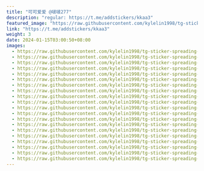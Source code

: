```yaml
---
title: "可可爱爱 @啵啵277"
description: "regular: https://t.me/addstickers/kkaa3"
featured_image: "https://raw.githubusercontent.com/kylelin1998/tg-sticker-spreading-worldwide-images/main/img/125f6f24-e679-41e8-b37e-55db112a92fc.jpg"
link: "https://t.me/addstickers/kkaa3"
weight: 3
date: 2024-01-15T03:00:50+08:00
images:
  - https://raw.githubusercontent.com/kylelin1998/tg-sticker-spreading-worldwide-images/main/img/125f6f24-e679-41e8-b37e-55db112a92fc.jpg
  - https://raw.githubusercontent.com/kylelin1998/tg-sticker-spreading-worldwide-images/main/img/229eee3c-6b79-43eb-9401-6513cbf51ada.jpg
  - https://raw.githubusercontent.com/kylelin1998/tg-sticker-spreading-worldwide-images/main/img/d6233694-ef92-483b-a841-526dbe38ca80.jpg
  - https://raw.githubusercontent.com/kylelin1998/tg-sticker-spreading-worldwide-images/main/img/0cd7df26-7ae8-4a71-a6d1-3a8737fd8f6b.jpg
  - https://raw.githubusercontent.com/kylelin1998/tg-sticker-spreading-worldwide-images/main/img/03e552a3-2618-4446-8a74-a82c8cd46b0a.jpg
  - https://raw.githubusercontent.com/kylelin1998/tg-sticker-spreading-worldwide-images/main/img/6c5e2771-75a1-464c-98ea-1146050bd8dd.jpg
  - https://raw.githubusercontent.com/kylelin1998/tg-sticker-spreading-worldwide-images/main/img/216d4487-4a98-4e39-b121-92475a29bf81.jpg
  - https://raw.githubusercontent.com/kylelin1998/tg-sticker-spreading-worldwide-images/main/img/2ea4f8d2-41c6-4b95-b26c-0f1ef3e62f3e.jpg
  - https://raw.githubusercontent.com/kylelin1998/tg-sticker-spreading-worldwide-images/main/img/5e917c3e-b9ee-47e5-a893-20f51c27bb00.jpg
  - https://raw.githubusercontent.com/kylelin1998/tg-sticker-spreading-worldwide-images/main/img/e1e0714f-348e-4413-8df7-1d7502d613f9.jpg
  - https://raw.githubusercontent.com/kylelin1998/tg-sticker-spreading-worldwide-images/main/img/7f818592-d3ba-46f8-a0e8-1b5b40b38584.jpg
  - https://raw.githubusercontent.com/kylelin1998/tg-sticker-spreading-worldwide-images/main/img/e4270c06-d2b2-45b1-8866-51d970ed8ae8.jpg
  - https://raw.githubusercontent.com/kylelin1998/tg-sticker-spreading-worldwide-images/main/img/dc23d824-866a-4f9e-a7f7-2d9c1fa04017.jpg
  - https://raw.githubusercontent.com/kylelin1998/tg-sticker-spreading-worldwide-images/main/img/fe268314-5a9a-4b70-99e6-3f351f513e45.jpg
  - https://raw.githubusercontent.com/kylelin1998/tg-sticker-spreading-worldwide-images/main/img/99cdfe94-0631-49cf-87e4-2322d69395d6.jpg
  - https://raw.githubusercontent.com/kylelin1998/tg-sticker-spreading-worldwide-images/main/img/298b9bf1-b407-4d7a-8e19-beb8ea922a6f.jpg
  - https://raw.githubusercontent.com/kylelin1998/tg-sticker-spreading-worldwide-images/main/img/c6001d02-4eac-4fe1-8995-2f6f6b572d0c.jpg
  - https://raw.githubusercontent.com/kylelin1998/tg-sticker-spreading-worldwide-images/main/img/0d0bf5d6-39f6-4fa0-bb15-32cb98dedca0.jpg
  - https://raw.githubusercontent.com/kylelin1998/tg-sticker-spreading-worldwide-images/main/img/88186e22-7e2c-4585-9e90-6b33b5dacd44.jpg
  - https://raw.githubusercontent.com/kylelin1998/tg-sticker-spreading-worldwide-images/main/img/aefd4a9d-e7a2-4104-8e5d-6210144fe95d.jpg
---
```

